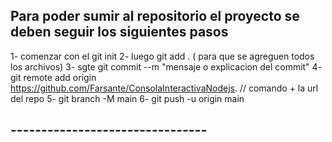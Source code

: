 ## Para poder sumir al repositorio el proyecto se deben seguir los siguientes pasos

1- comenzar con el git init
2- luego git add . ( para que se agreguen todos los archivos)
3- sgte git commit --m "mensaje o explicacion del commit" 
4- git remote add origin https://github.com/Farsante/ConsolaInteractivaNodejs. // comando + la url del repo
5- git branch -M main
6- git push -u origin main


## -------------------------------- 